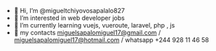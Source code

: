 - 👋 Hi, I’m @migueltchiyovosapalalo827
- 👀 I’m interested in web developer jobs
- 🌱 I’m currently learning vuejs, vueroute, laravel, php , js
- 💞️ my contacts miguelsapalomiguel17@gmail.com / miguelsapalomiguel17@hotmail.com / whatsapp +244 928 11 46 58 
<!---
migueltchiyovosapalalo827/migueltchiyovosapalalo827 is a ✨ special ✨ repository because its `README.md` (this file) appears on your GitHub profile.
You can click the Preview link to take a look at your changes.
--->
